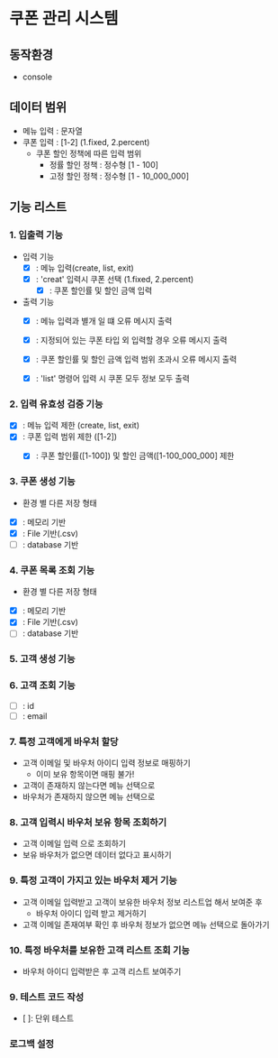# 쿠폰 관리 시스템

## 동작환경
- console

## 데이터 범위
- 메뉴 입력 : 문자열
- 쿠폰 입력 : [1-2] (1.fixed, 2.percent)
  - 쿠폰 할인 정책에 따른 입력 범위
    - 정률 할인 정책 : 정수형 [1 - 100]
    - 고정 할인 정책 : 정수형 [1 - 10_000_000]


## 기능 리스트

### 1. 입출력 기능
- 입력 기능
  - [x] : 메뉴 입력(create, list, exit)
  - [x] : 'creat' 입력시 쿠폰 선택 (1.fixed, 2.percent)
    - [x] : 쿠폰 할인률 및 할인 금액 입력
- 출력 기능
  - [x] : 메뉴 입력과 별개 일 떄 오류 메시지 출력
  - [x] : 지정되어 있는 쿠폰 타입 외 입력할 경우 오류 메시지 출력
  - [x] : 쿠폰 할인률 및 할인 금액 입력 범위 초과시 오류 메시지 출력
  - [x] : 'list' 명령어 입력 시 쿠폰 모두 정보 모두 출력


### 2. 입력 유효성 검증 기능 
- [x] : 메뉴 입력 제한 (create, list, exit)
- [x] : 쿠폰 입력 범위 제한 ([1-2])
  - [x] : 쿠폰 할인률([1-100]) 및 할인 금액([1-100_000_000] 제한


### 3. 쿠폰 생성 기능
- 환경 별 다른 저장 형태
- [x] : 메모리 기반
- [x] : File 기반(.csv)
- [ ] : database 기반

### 4. 쿠폰 목록 조회 기능
- 환경 별 다른 저장 형태
- [x] : 메모리 기반
- [x] : File 기반(.csv)
- [ ] : database 기반
### 5. 고객 생성 기능

### 6. 고객 조회 기능
- [ ] : id
- [ ] : email

### 7. 특정 고객에게 바우처 할당
  - 고객 이메일 및 바우처 아이디 입력 정보로 매핑하기
    - 이미 보유 항목이면 매핑 불가!
  - 고객이 존재하지 않는다면 메뉴 선택으로
  - 바우처가 존재하지 않으면 메뉴 선택으로

### 8. 고객 입력시 바우처 보유 항목 조회하기
  - 고객 이메일 입력 으로 조회하기
  - 보유 바우처가 없으면 데이터 없다고 표시하기


### 9. 특정 고객이 가지고 있는 바우처 제거 기능
  - 고객 이메일 입력받고 고객이 보유한 바우처 정보 리스트업 해서 보여준 후
    - 바우처 아이디 입력 받고 제거하기
  - 고객 이메일 존재여부 확인 후 바우처 정보가 없으면 메뉴 선택으로 돌아가기


### 10. 특정 바우처를 보유한 고객 리스트 조회 기능
  - 바우처 아이디 입력받은 후 고객 리스트 보여주기

### 9. 테스트 코드 작성
- [ ]: 단위 테스트



### 로그백 설정


  








